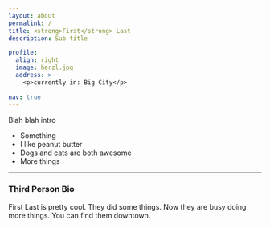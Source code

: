 ```yaml
---
layout: about
permalink: /
title: <strong>First</strong> Last
description: Sub title

profile:
  align: right
  image: herzl.jpg
  address: >
    <p>currently in: Big City</p>

nav: true
---
```


Blah blah intro

+ Something
+ I like peanut butter
+ Dogs and cats are both awesome
+ More things

***

### Third Person Bio

First Last is pretty cool. They did some things. Now they are busy doing more things. You can find them downtown.